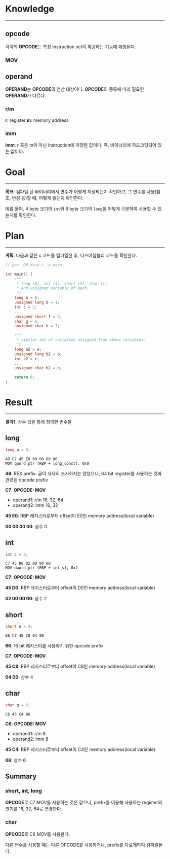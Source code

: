 # Knowledge
---
## opcode
각각의 **OPCODE**는 특정 Instruction set이 제공하는 기능에 매핑된다.
### MOV
## operand
**OPERAND**는 **OPCODE**의 연산 대상이다. **OPCODE**의 종류에 따라 필요한 **OPERAND**가 다르다.
### r/m
**r**: register
**m**: memory address
### imm
**imm**: r 혹은 m이 아닌 Instruction에 저장된 값이다. 즉, 바이너리에 하드코딩되어 있는 값이다.


# Goal
---

**목표**: 컴파일 된 바이너리에서 변수가 어떻게 저장되는지 확인하고, 그 변수를 사용(참조, 변경 등)할 때, 어떻게 읽는지 확인한다.

예를 들어, 4 byte 크기의 `int`와 8 byte 크기의 `long`을 어떻게 구분하여 사용할 수 있는지를 확인한다.

# Plan
---
**계획**: 다음과 같은 c 코드를 컴파일한 후, 디스어샘블리 코드를 확인한다.
```c
// gcc -O0 main.c -o main

int main() {
    /**
     * long (8), int (4), short (2), char (1)
     * and unsigned variable of each.
     */
    long a = 0;
    unsigned long b = 1;
    int c = 2;
    ...
    unsigned short f = 5;
    char g = 6;
    unsigned char h = 7;

    /**
     * similar set of variables assigned from above variables.
     */
    long a2 = a;
    unsigned long b2 = b;
    int c2 = c;
    ...
    unsigned char h2 = h;

    return 0;
}
```
# Result
---
**결과1**: 상수 값을 통해 정의한 변수들

## long
```c
long a = 0;
```
```
48 C7 45 E0 00 00 00 00
MOV qword ptr [RBP + long_const], 0x0
```
**48**: REX prefix. 굳이 자세히 조사하지는 않았으나, 64 bit register를 사용하는 것과 관련된 opcode prefix

**C7**: **OPCODE: MOV**
- operand1: r/m 16, 32, 64
- operand2: imm 16, 32

**45 E0**: RBP 레지스터로부터 offset이 E0인 memory address(local variable)

**00 00 00 00**: 상수 0

## int

```c
int c = 2;
```
```
C7 45 D0 02 00 00 00
MOV dword ptr [RBP + int_s], 0x2
```

**C7**: **OPCODE: MOV**

**45 D0**: RBP 레지스터로부터 offset이 D0인 memory address(local variable)

**02 00 00 00**: 상수 2

## short

```c
short e = 4;
```
```
66 C7 45 C8 04 00
```

**66**: 16 bit 레지스터를 사용하기 위한 opcode prefix

**C7**: **OPCODE: MOV**

**45 C8**: RBP 레지스터로부터 offset이 C8인 memory address(local variable)

**04 00**: 상수 4

## char

```c
char g = 6;
```
```
C6 45 C4 06
```

**C6**: **OPCODE: MOV**
- operand1: r/m 8
- operand2: imm 8

**45 C4**: RBP 레지스터로부터 offset이 C4인 memory address(local variable)

**06**: 상수 6

## Summary

### short, int, long
**OPCODE**로 C7 *MOV*를 사용하는 것은 같으나, prefix를 이용해 사용하는 register의 크기를 16, 32, 64로 변경한다.

### char
**OPCODE**로 C6 *MOV*를 사용한다.

다른 변수를 사용할 때는 다른 OPCODE를 사용하거나, prefix를 다르게하여 컴파일된다.

